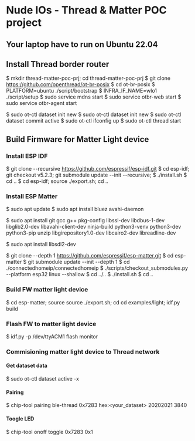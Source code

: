 # Nude IOs - Thread & Matter POC project

## Your laptop have to run on Ubuntu 22.04

## Install Thread border router

$ mkdir thread-matter-poc-prj; cd thread-matter-poc-prj
$ git clone https://github.com/openthread/ot-br-posix
$ cd ot-br-posix
$ PLATFORM=ubuntu ./script/bootstrap
$ INFRA_IF_NAME=wlo1 ./script/setup
$ sudo service mdns start
$ sudo service otbr-web start
$ sudo service otbr-agent start

$ sudo ot-ctl dataset init new
$ sudo ot-ctl dataset init new
$ sudo ot-ctl dataset commit active
$ sudo ot-ctl ifconfig up
$ sudo ot-ctl thread start

## Build Firmware for Matter Light device

### Install ESP IDF

$ git clone --recursive https://github.com/espressif/esp-idf.git
$ cd esp-idf; git checkout v5.2.3; git submodule update --init --recursive;
$ ./install.sh
$ cd ..
$ cd esp-idf; source ./export.sh; cd ..

### Install ESP Matter

$ sudo apt update
$ sudo apt install bluez avahi-daemon

$ sudo apt install git gcc g++ pkg-config libssl-dev libdbus-1-dev \
     libglib2.0-dev libavahi-client-dev ninja-build python3-venv python3-dev \
     python3-pip unzip libgirepository1.0-dev libcairo2-dev libreadline-dev

$ sudo apt install libsdl2-dev

$ git clone --depth 1 https://github.com/espressif/esp-matter.git
$ cd esp-matter
$ git submodule update --init --depth 1
$ cd ./connectedhomeip/connectedhomeip
$ ./scripts/checkout_submodules.py --platform esp32 linux --shallow
$ cd ../..
$ ./install.sh
$ cd ..

### Build FW matter light device

$ cd esp-matter; source source ./export.sh; cd cd examples/light; idf.py build

### Flash FW to matter light device
$ idf.py -p /dev/ttyACM1 flash monitor

### Commisioning matter light device to Thread network

#### Get dataset data
$ sudo ot-ctl dataset active -x
#### Pairing
$ chip-tool pairing ble-thread 0x7283 hex:<your_dataset> 20202021 3840
#### Toogle LED
$ chip-tool onoff toggle 0x7283 0x1